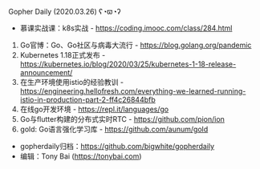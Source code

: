 Gopher Daily (2020.03.26) ʕ◔ϖ◔ʔ

* 慕课实战课：k8s实战 - https://coding.imooc.com/class/284.html

1. Go官博：Go、Go社区与病毒大流行 - https://blog.golang.org/pandemic
2. Kubernetes 1.18正式发布 - https://kubernetes.io/blog/2020/03/25/kubernetes-1-18-release-announcement/
3. 在生产环境使用istio的经验教训 - https://engineering.hellofresh.com/everything-we-learned-running-istio-in-production-part-2-ff4c26844bfb
4. 在线go开发环境 - https://repl.it/languages/go
5. Go与flutter构建的分布式实时RTC - https://github.com/pion/ion
6. gold: Go语言强化学习库 - https://github.com/aunum/gold

* gopherdaily归档：https://github.com/bigwhite/gopherdaily
* 编辑：Tony Bai (https://tonybai.com)

